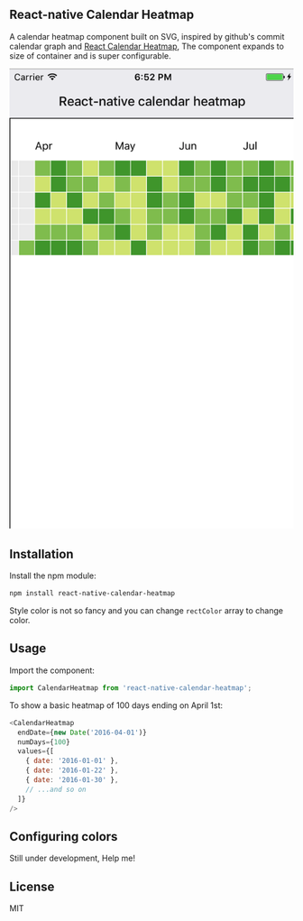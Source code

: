 ## React-native Calendar Heatmap

A calendar heatmap component built on SVG, inspired by github's commit calendar graph and [React Calendar Heatmap](https://github.com/patientslikeme/react-calendar-heatmap), The component expands to size of container and is super configurable.


[![react-native-calendar-heatmap screenshot](/assets/screenshot-react-native-calendar-heatmap.png?raw=true)](http://ayooby.github.io/react-native-calendar-heatmap/)

## Installation

Install the npm module:

```bash
npm install react-native-calendar-heatmap
```

Style color is not so fancy and you can change `rectColor` array to change
color. 

## Usage

Import the component:

```javascript
import CalendarHeatmap from 'react-native-calendar-heatmap';
```

To show a basic heatmap of 100 days ending on April 1st:

```javascript
<CalendarHeatmap
  endDate={new Date('2016-04-01')}
  numDays={100}
  values={[
    { date: '2016-01-01' },
    { date: '2016-01-22' },
    { date: '2016-01-30' },
    // ...and so on
  ]}
/>
```

## Configuring colors

Still under development, Help me!



## License

MIT

